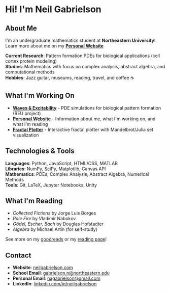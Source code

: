# Hi! I'm Neil Gabrielson

## About Me
I'm an undergraduate mathematics student at **Northeastern University**! Learn more about me on my **[Personal Website](https://neilgabrielson.com)**

**Current Research**: Pattern formation PDEs for biological applications (cell cortex protein modeling)  
**Studies**: Mathematics with focus on complex analysis, abstract algebra, and computational methods  
**Hobbies**: Jazz guitar, museums, reading, travel, and coffee ☕  

## What I'm Working On

- **[Waves & Excitability](https://github.com/CoposGroup/WavesExcitability)** - PDE simulations for biological pattern formation (REU project)
- **[Personal Website](https://github.com/neilgabrielson/)** - Information about me, what I'm working on, and what I'm reading
- **[Fractal Plotter](https://github.com/neilgabrielson/fractals)** - Interactive fractal plotter with Mandelbrot/Julia set visualization

## Technologies & Tools

**Languages**: Python, JavaScript, HTML/CSS, MATLAB  
**Libraries**: NumPy, SciPy, Matplotlib, Canvas API  
**Mathematics**: PDEs, Complex Analysis, Abstract Algebra, Numerical Methods  
**Tools**: Git, LaTeX, Jupyter Notebooks, Unity

## What I'm Reading

- *Collected Fictions* by Jorge Luis Borges
- *Pale Fire* by Vladimir Nabokov
- *Gödel, Escher, Bach* by Douglas Hofstadter
- *Algebra* by Michael Artin (for self-study)

See more on my [goodreads](https://www.goodreads.com/neilgabrielson) or my [reading page](https://neilgabrielson.com/books.html)!

## Contact

- **Website**: [neilgabrielson.com](https://neilgabrielson.com)
- **School Email**: gabrielson.n@northeastern.edu
- **Personal Email**: nagabrielson@gmail.com
- **LinkedIn**: [linkedin.com/in/neilgabrielson](https://linkedin.com/in/neilgabrielson)
